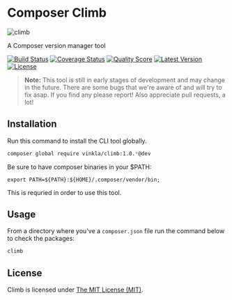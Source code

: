 # Composer Climb

![climb](https://cloud.githubusercontent.com/assets/499192/9735244/a9564544-5639-11e5-8bd2-e108f3d340c1.png)

A Composer version manager tool

[![Build Status](https://img.shields.io/travis/vinkla/climb/master.svg?style=flat)](https://travis-ci.org/vinkla/climb)
[![Coverage Status](https://img.shields.io/scrutinizer/coverage/g/vinkla/climb.svg?style=flat)](https://scrutinizer-ci.com/g/vinkla/climb/code-structure)
[![Quality Score](https://img.shields.io/scrutinizer/g/vinkla/climb.svg?style=flat)](https://scrutinizer-ci.com/g/vinkla/climb)
[![Latest Version](https://img.shields.io/github/release/vinkla/climb.svg?style=flat)](https://github.com/vinkla/climb/releases)
[![License](https://img.shields.io/packagist/l/vinkla/climb.svg?style=flat)](https://packagist.org/packages/vinkla/climb)

> **Note:** This tool is still in early stages of development and may change in the future. There are some bugs that we're aware of and will try to fix asap. If you find any please report! Also appreciate pull requests, a lot!

## Installation

Run this command to install the CLI tool globally.
```bash
composer global require vinkla/climb:1.0.*@dev
```

Be sure to have composer binaries in your $PATH:
```
export PATH=${PATH}:${HOME}/.composer/vendor/bin;
```

This is requried in order to use this tool.

## Usage

From a directory where you've a `composer.json` file run the command below to check the packages:
```bash
climb
```

## License

Climb is licensed under [The MIT License (MIT)](LICENSE).
